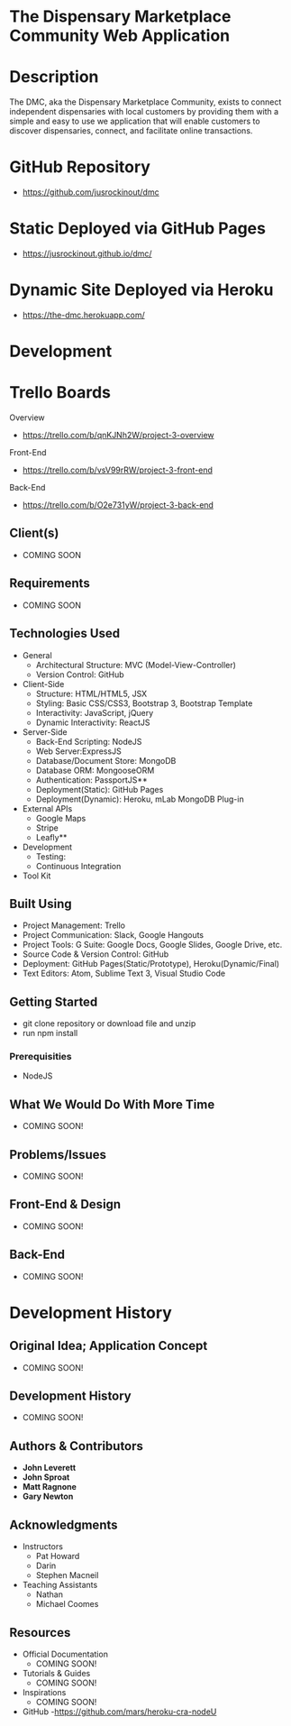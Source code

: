 # The Dispensary Marketplace Community Web Application

# Description

The DMC, aka the Dispensary Marketplace Community, exists to connect independent dispensaries with local customers by providing them with a simple and easy to use we application that will enable customers to discover dispensaries, connect, and facilitate online transactions.

# GitHub Repository

- https://github.com/jusrockinout/dmc

# Static Deployed via GitHub Pages

- https://jusrockinout.github.io/dmc/

# Dynamic Site Deployed via Heroku

- https://the-dmc.herokuapp.com/

# **Development**

# Trello Boards

Overview

- https://trello.com/b/qnKJNh2W/project-3-overview

Front-End

- https://trello.com/b/vsV99rRW/project-3-front-end

Back-End

- https://trello.com/b/O2e731yW/project-3-back-end

## Client(s)

- COMING SOON

## Requirements

- COMING SOON

## Technologies Used

- General
	- Architectural Structure: MVC (Model-View-Controller)
	- Version Control: GitHub
- Client-Side
	- Structure: HTML/HTML5, JSX
	- Styling: Basic CSS/CSS3, Bootstrap 3, Bootstrap Template
	- Interactivity: JavaScript, jQuery
	- Dynamic Interactivity: ReactJS
- Server-Side
	- Back-End Scripting: NodeJS
	- Web Server:ExpressJS
	- Database/Document Store: MongoDB
	- Database ORM: MongooseORM
	- Authentication: PassportJS**
	- Deployment(Static): GitHub Pages
	- Deployment(Dynamic): Heroku, mLab MongoDB Plug-in
- External APIs
	- Google Maps
	- Stripe
	- Leafly**
- Development
	- Testing:
  - Continuous Integration
- Tool Kit

## Built Using

- Project Management: Trello
- Project Communication: Slack, Google Hangouts
- Project Tools: G Suite: Google Docs, Google Slides, Google Drive, etc.
- Source Code & Version Control: GitHub
- Deployment: GitHub Pages(Static/Prototype), Heroku(Dynamic/Final)
- Text Editors: Atom, Sublime Text 3, Visual Studio Code

## Getting Started

 - git clone repository or download file and unzip
 - run npm install

### Prerequisities

 - NodeJS

## What We Would Do With More Time

- COMING SOON!

## Problems/Issues

- COMING SOON!

## Front-End & Design

- COMING SOON!

## Back-End

- COMING SOON!

# **Development History**

## Original Idea; Application Concept

- COMING SOON!

## Development History

- COMING SOON!

## Authors & Contributors

* **John Leverett**
* **John Sproat**
* **Matt Ragnone**
* **Gary Newton**

## Acknowledgments

- Instructors
	- Pat Howard
	- Darin
	- Stephen Macneil
- Teaching Assistants
	- Nathan
	- Michael Coomes

## Resources

- Official Documentation
	- COMING SOON!
- Tutorials & Guides
	- COMING SOON! 
- Inspirations
	- COMING SOON!
- GitHub
	-https://github.com/mars/heroku-cra-nodeU
